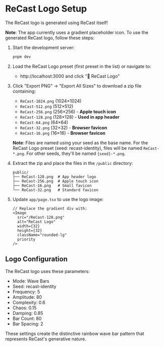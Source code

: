 # ReCast Logo Setup

The ReCast logo is generated using ReCast itself! 

**Note**: The app currently uses a gradient placeholder icon. To use the generated ReCast logo, follow these steps:

1. Start the development server:
   ```bash
   pnpm dev
   ```

2. Load the ReCast Logo preset (first preset in the list) or navigate to:
   - http://localhost:3000 and click "🎯 ReCast Logo"

3. Click "Export PNG" → "Export All Sizes" to download a zip file containing:
   - `ReCast-1024.png` (1024×1024)
   - `ReCast-512.png` (512×512)
   - `ReCast-256.png` (256×256) - **Apple touch icon**
   - `ReCast-128.png` (128×128) - **Used in app header**
   - `ReCast-64.png` (64×64)
   - `ReCast-32.png` (32×32) - **Browser favicon**
   - `ReCast-16.png` (16×16) - **Browser favicon**

   **Note**: Files are named using your seed as the base name. For the ReCast Logo preset (seed: recast-identity), files will be named `ReCast-*.png`. For other seeds, they'll be named `{seed}-*.png`.

4. Extract the zip and place the files in the `/public` directory:
   ```
   public/
   ├── ReCast-128.png  # App header logo
   ├── ReCast-256.png  # Apple touch icon
   ├── ReCast-16.png   # Small favicon
   └── ReCast-32.png   # Standard favicon
   ```

5. Update `app/page.tsx` to use the logo image:
   ```tsx
   // Replace the gradient div with:
   <Image 
     src="/ReCast-128.png" 
     alt="ReCast Logo"
     width={32}
     height={32}
     className="rounded-lg"
     priority
   />
   ```


## Logo Configuration

The ReCast logo uses these parameters:
- Mode: Wave Bars
- Seed: recast-identity
- Frequency: 5
- Amplitude: 80
- Complexity: 0.6
- Chaos: 0.15
- Damping: 0.85
- Bar Count: 80
- Bar Spacing: 2

These settings create the distinctive rainbow wave bar pattern that represents ReCast's generative nature.